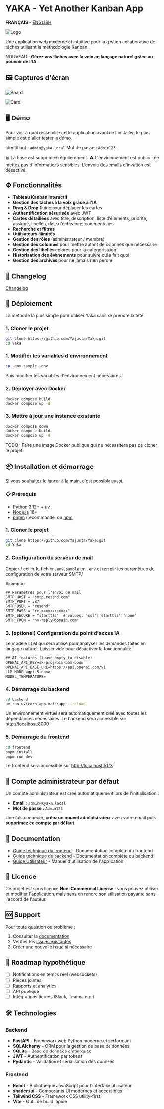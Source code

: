 
# YAKA - Yet Another Kanban App

**FRANÇAIS** - [ENGLISH](README.md)

![Logo](https://raw.githubusercontent.com/Yajusta/Yaka/refs/heads/main/frontend/public/yaka.ico)

Une application web moderne et intuitive pour la gestion collaborative de tâches utilisant la méthodologie Kanban.

NOUVEAU : **Gérez vos tâches avec la voix en langage naturel grâce au pouvoir de l'IA**

## 🖼️ Captures d'écran

![Board](./docs/screenshot-001.png)

![Card](./docs/screenshot-002.png)

## 🖥️ Démo

Pour voir à quoi ressemble cette application avant de l'installer, le plus simple est d'aller tester [la démo](https://yaka-demo.yajusta.fr/).

Identifiant : `admin@yaka.local`
Mot de passe : `Admin123`

🗑️ La base est supprimée régulièrement.
⚠️ L'environnement est public : ne mettez pas d'informations sensibles.
L'envoie des emails d'invation est désactivé.

## ⚙️ Fonctionnalités

- **Tableau Kanban interactif**
- **Gestion des tâches à la voix grâce à l'IA**
- **Drag & Drop** fluide pour déplacer les cartes
- **Authentification sécurisée** avec JWT
- **Cartes détaillées** avec titre, description, liste d'éléments, priorité, assigné, libellés, date d'échéance, commentaires
- **Recherche et filtres**
- **Utilisateurs illimités**
- **Gestion des rôles** (administrateur / membre)
- **Gestion des colonnes** pour mettre autant de colonnes que nécessaire
- **Gestion des libellés** colorés pour la catégorisation
- **Historisation des évènements** pour suivre qui a fait quoi
- **Gestion des archives** pour ne jamais rien perdre

## 📝 Changelog

[Changelog](CHANGELOG.md)

## 🚀 Déploiement

La méthode la plus simple pour utiliser Yaka sans se prendre la tête.

### 1. Cloner le projet

```bash
git clone https://github.com/Yajusta/Yaka.git
cd Yaka
```

### 1. Modifier les variables d'environnement

```bash
cp .env.sample .env
```

Puis modifier les variables d'environnement nécessaires.

### 2. Déployer avec Docker

```bash
docker compose build
docker compose up -d
```

### 3. Mettre à jour une instance existante

```bash
docker compose down
docker compose build
docker compose up -d
```

TODO : Faire une image Docker publique qui ne nécessitera pas de cloner le projet.

## 📦 Installation et démarrage

Si vous souhaitez le lancer à la main, c'est possible aussi.

### 📋 Prérequis

- [Python](https://www.python.org/downloads/) 3.12+ + [uv](https://docs.astral.sh/uv/)
- [Node.js](https://nodejs.org/fr/download) 18+
- [pnpm](https://pnpm.io/) (recommandé) ou [npm](https://www.npmjs.com/)

### 1. Cloner le projet

```bash
git clone https://github.com/Yajusta/Yaka.git
cd Yaka
```

### 2. Configuration du serveur de mail

Copier / coller le fichier `.env.sample` en `.env` et remplir les paramètres de configuration de votre serveur SMTP/

Exemple :

```txt
## Paramètres pour l'envoi de mail
SMTP_HOST = "smtp.resend.com"
SMTP_PORT = 587
SMTP_USER = "resend"
SMTP_PASS = "re_xxxxxxxxxxxx"
SMTP_SECURE = "starttls"  # values: 'ssl'|'starttls'|'none'
SMTP_FROM = "no-reply@domain.com"
```

### 3. (optionel) Configuration du point d'accès IA

Le modèle LLM qui sera utilisé pour analyser les demandes faites en langage naturel.
Laisser vide pour désactiver la fonctionnalité.

```txt
## AI features (leave empty to disable)
OPENAI_API_KEY=sk-proj-bim-bam-boum
OPENAI_API_BASE_URL=https://api.openai.com/v1
LLM_MODEL=gpt-5-nano
MODEL_TEMPERATURE=
```

### 4. Démarrage du backend

```bash
cd backend
uv run uvicorn app.main:app --reload
```

Un environnement virtuel sera automatiquement créé avec toutes les dépendances nécessaires.
Le backend sera accessible sur <http://localhost:8000>

### 5. Démarrage du frontend

```bash
cd frontend
pnpm install
pnpm run dev
```

Le frontend sera accessible sur <http://localhost:5173>

## 👤 Compte administrateur par défaut

Un compte administrateur est créé automatiquement lors de l'initialisation :

- **Email :** `admin@kyaka.local`
- **Mot de passe :** `Admin123`

Une fois connecté, **créez un nouvel administrateur** avec votre email puis **supprimez ce compte par défaut**.

## 📖 Documentation

- [Guide technique du frontend](docs/frontend-technical-documentation.md) - Documentation complète du frontend
- [Guide technique du backend](docs/backend-technical-documentation.md) - Documentation complète du backend
- [Guide Utilisateur](docs/user-guide.md) - Manuel d'utilisation de l'application

## 📄 Licence

Ce projet est sous licence **Non-Commercial License** : vous pouvez utiliser et modifier l'application, mais sans en rendre son utilisation payante sans l'accord de l'auteur.

## 🆘 Support

Pour toute question ou problème :

1. Consulter la [documentation](docs/)
2. Vérifier les [issues existantes]([../../issues](https://github.com/Yajusta/Yaka/issues))
3. Créer une nouvelle issue si nécessaire

## 🔄 Roadmap hypothétique

- [ ] Notifications en temps réel (websockets)
- [ ] Pièces jointes
- [ ] Rapports et analytics
- [ ] API publique
- [ ] Intégrations tierces (Slack, Teams, etc.)

## 🛠️ Technologies

### Backend

- **FastAPI** - Framework web Python moderne et performant
- **SQLAlchemy** - ORM pour la gestion de base de données
- **SQLite** - Base de données embarquée
- **JWT** - Authentification par tokens
- **Pydantic** - Validation et sérialisation des données

### Frontend

- **React** - Bibliothèque JavaScript pour l'interface utilisateur
- **shadcn/ui** - Composants UI modernes et accessibles
- **Tailwind CSS** - Framework CSS utility-first
- **Vite** - Outil de build rapide
